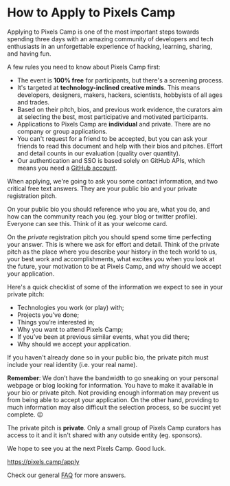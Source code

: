 # How to Apply to Pixels Camp

Applying to Pixels Camp is one of the most important steps towards spending three days with an amazing community of developers and tech enthusiasts in an unforgettable experience of hacking, learning, sharing, and having fun.

A few rules you need to know about Pixels Camp first:

  * The event is **100% free** for participants, but there's a screening process.
  * It's targeted at **technology-inclined creative minds**. This means developers, designers, makers, hackers, scientists, hobbyists of all ages and trades.
  * Based on their pitch, bios, and previous work evidence, the curators aim at selecting the best, most participative and motivated participants.
  * Applications to Pixels Camp are **individual** and private. There are no company or group applications.
  * You can't request for a friend to be accepted, but you can ask your friends to read this document and help with their bios and pitches. Effort and detail counts in our evaluation (quality over quantity).
  * Our authentication and SSO is based solely on GitHub APIs, which means you need a [GitHub account][2].

When applying, we're going to ask you some contact information, and two critical free text answers. They are your public bio and your private registration pitch.

On your public bio you should reference who you are, what you do, and how can the community reach you (eg. your blog or twitter profile). Everyone can see this. Think of it as your welcome card.

On the *private* registration pitch you should spend some time perfecting your answer. This is where we ask for effort and detail. Think of the private pitch as the place where you describe your history in the tech world to us, your best work and accomplishments, what excites you when you look at the future, your motivation to be at Pixels Camp, and why should we accept your application.

Here's a quick checklist of some of the information we expect to see in your private pitch:

  * Technologies you work (or play) with;
  * Projects you’ve done;
  * Things you’re interested in;
  * Why you want to attend Pixels Camp;
  * If you’ve been at previous similar events, what you did there;
  * Why should we accept your application.

If you haven't already done so in your public bio, the private pitch must include your real identity (i.e. your real name). 

**Remember**: We don’t have the bandwidth to go sneaking on your personal webpage or blog looking for information. You have to make it available in your bio or private pitch. Not providing enough information may prevent us from being able to accept your application. On the other hand, providing to much information may also difficult the selection process, so be succint yet complete. 😉

The private pitch is **private**. Only a small group of Pixels Camp curators has access to it and it isn't shared with any outside entity (eg. sponsors).

We hope to see you at the next Pixels Camp. Good luck.

https://pixels.camp/apply

Check our general [FAQ][1] for more answers.

[1]: https://github.com/PixelsCamp/docs/blob/master/FAQ.md
[2]: https://github.com/join
[3]: https://pixels.camp/profile/
